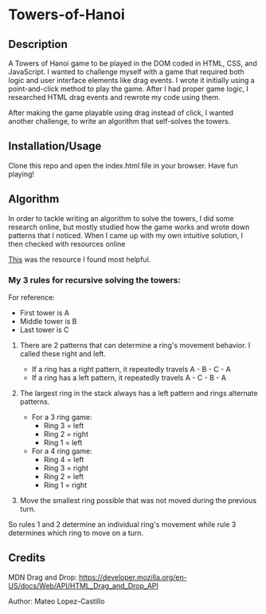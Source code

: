 # Towers-of-Hanoi

## Description

A Towers of Hanoi game to be played in the DOM coded in HTML, CSS, and JavaScript.
I wanted to challenge myself with a game that required both logic and user interface elements like drag events.
I wrote it initially using a point-and-click method to play the game. After I had proper game logic, I researched HTML drag events and rewrote my code using them.

After making the game playable using drag instead of click, I wanted another challenge, to write an algorithm that self-solves the towers.

## Installation/Usage

Clone this repo and open the index.html file in your browser. Have fun playing!

## Algorithm

In order to tackle writing an algorithm to solve the towers, I did some research online, but mostly studied how the game works and wrote down patterns that I noticed. When I came up with my own intuitive solution, I then checked with resources online

[This](https://skorks.com/2010/03/solving-the-towers-of-hanoi-mathematically-and-programmatically-the-value-of-recursion/) was the resource I found most helpful.


### My 3 rules for recursive solving the towers:

For reference:
- First tower is A
- Middle tower is B
- Last tower is C

1. There are 2 patterns that can determine a ring's movement behavior. I called these right and left.
    - If a ring has a right pattern, it repeatedly travels A - B - C - A
    - If a ring has a left pattern, it repeatedly travels A - C - B - A

2. The largest ring in the stack always has a left pattern and rings alternate patterns.
    - For a 3 ring game:
        - Ring 3 = left
        - Ring 2 = right
        - Ring 1 = left
    - For a 4 ring game:
        - Ring 4 = left
        - Ring 3 = right
        - Ring 2 = left
        - Ring 1 = right

3. Move the smallest ring possible that was not moved during the previous turn.


So rules 1 and 2 determine an individual ring's movement while rule 3 determines which ring to move on a turn.


## Credits

MDN Drag and Drop: https://developer.mozilla.org/en-US/docs/Web/API/HTML_Drag_and_Drop_API

Author: Mateo Lopez-Castillo
